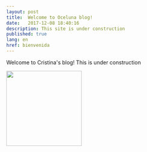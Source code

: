 ```yaml
---
layout: post
title:  Welcome to Oceluna blog!
date:   2017-12-08 18:40:16
description: This site is under construction
published: true
lang: en
href: bienvenida
---
```


Welcome to Cristina's blog! This is under construction

<img src="https://upload.wikimedia.org/wikipedia/commons/e/e8/Wikidata_logo_under_construction_sign_diamond.svg" width="200">